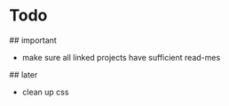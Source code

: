 # Todo

## important

- make sure all linked projects have sufficient read-mes

## later

- clean up css